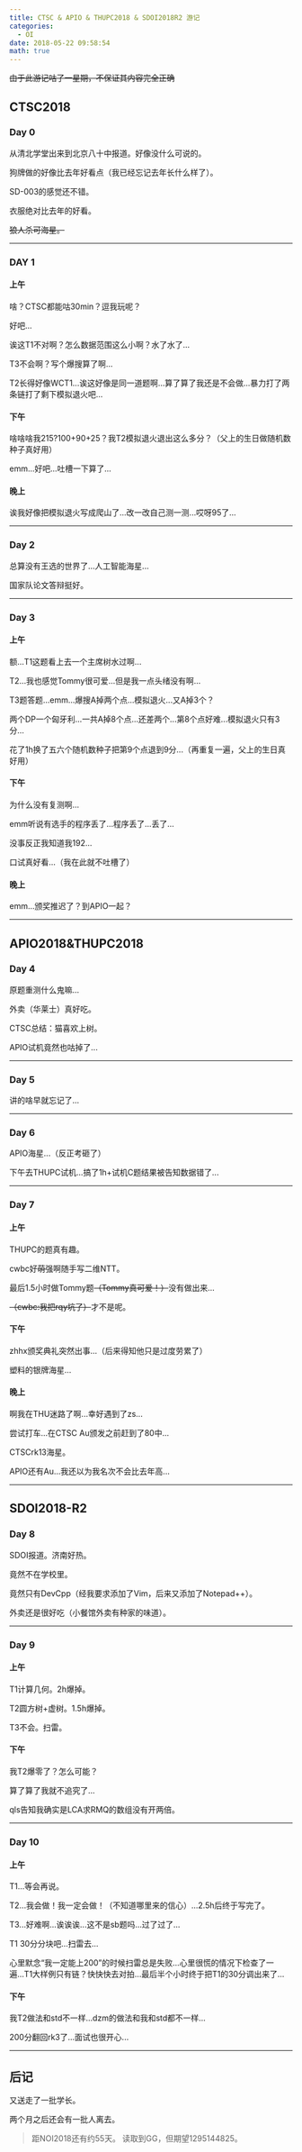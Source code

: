 ```yaml
---
title: CTSC & APIO & THUPC2018 & SDOI2018R2 游记
categories:
  - OI
date: 2018-05-22 09:58:54
math: true
---
```


~~由于此游记咕了一星期，不保证其内容完全正确~~

<!--more-->

## CTSC2018

### Day 0

从清北学堂出来到北京八十中报道。好像没什么可说的。

狗牌做的好像比去年好看点（我已经忘记去年长什么样了）。

SD-003的感觉还不错。

衣服绝对比去年的好看。

~~狼人杀可海星。~~

---

### DAY 1

#### 上午

啥？CTSC都能咕30min？逗我玩呢？

好吧...

诶这T1不对啊？怎么数据范围这么小啊？水了水了...

T3不会啊？写个爆搜算了啊...

T2长得好像WCT1...诶这好像是同一道题啊...算了算了我还是不会做...暴力打了两条链打了剩下模拟退火吧...

#### 下午

啥啥啥我215?100+90+25？我T2模拟退火退出这么多分？（父上的生日做随机数种子真好用）

emm...好吧...吐槽一下算了...

#### 晚上

诶我好像把模拟退火写成爬山了...改一改自己测一测...哎呀95了...

---

### Day 2

总算没有王选的世界了...人工智能海星...

国家队论文答辩挺好。

---

### Day 3

#### 上午

额...T1这题看上去一个主席树水过啊...

T2...我也感觉Tommy很可爱...但是我一点头绪没有啊...

T3题答题...emm...爆搜A掉两个点...模拟退火...又A掉3个？

两个DP一个匈牙利...一共A掉8个点...还差两个...第8个点好难...模拟退火只有3分...

花了1h换了五六个随机数种子把第9个点退到9分...（再重复一遍，父上的生日真好用）

#### 下午

为什么没有复测啊...

emm听说有选手的程序丢了...程序丢了...丢了...

没事反正我知道我192...

口试真好看...（我在此就不吐槽了）

#### 晚上

emm...颁奖推迟了？到APIO一起？

---

## APIO2018&THUPC2018

### Day 4

原题重测什么鬼嘛...

外卖（华莱士）真好吃。

CTSC总结：猫喜欢上树。

APIO试机竟然也咕掉了...

---

### Day 5

讲的啥早就忘记了...

---

### Day 6

APIO海星...（反正考砸了）

下午去THUPC试机...搞了1h+试机C题结果被告知数据错了...

---

### Day 7

#### 上午

THUPC的题真有趣。

cwbc好~~萌~~强啊随手写二维NTT。

最后1.5小时做Tommy题~~（Tommy真可爱！）~~没有做出来...

~~（cwbc:我把rqy坑了）~~才不是呢。

#### 下午

zhhx颁奖典礼突然出事...（后来得知他只是过度劳累了）

塑料的银牌海星...

#### 晚上

啊我在THU迷路了啊...幸好遇到了zs...

尝试打车...在CTSC Au颁发之前赶到了80中...

CTSCrk13海星。

APIO还有Au...我还以为我名次不会比去年高...

---

## SDOI2018-R2

### Day 8

SDOI报道。济南好热。

竟然不在学校里。

竟然只有DevCpp（经我要求添加了Vim，后来又添加了Notepad++）。

外卖还是很好吃（小餐馆外卖有种家的味道）。

---

### Day 9

#### 上午

T1计算几何。2h爆掉。

T2圆方树+虚树。1.5h爆掉。

T3不会。扫雷。

#### 下午

我T2爆零了？怎么可能？

算了算了我就不追究了...

qls告知我确实是LCA求RMQ的数组没有开两倍。

---

### Day 10

#### 上午

T1...等会再说。

T2...我会做！我一定会做！（不知道哪里来的信心）...2.5h后终于写完了。

T3...好难啊...诶诶诶...这不是sb题吗...过了过了...

T1 30分分块吧...扫雷去...

心里默念“我一定能上200”的时候扫雷总是失败...心里很慌的情况下检查了一遍...T1大样例只有链？快快快去对拍...最后半个小时终于把T1的30分调出来了...

#### 下午

我T2做法和std不一样...dzm的做法和我和std都不一样...

200分翻回rk3了...面试也很开心...

---

## 后记

又送走了一批学长。

两个月之后还会有一批人离去。

> 距NOI2018还有约55天。
> 读取到GG，但期望1295144825。
